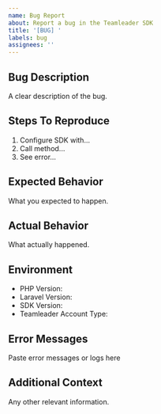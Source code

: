 ```yaml
---
name: Bug Report
about: Report a bug in the Teamleader SDK
title: '[BUG] '
labels: bug
assignees: ''
---
```


## Bug Description
A clear description of the bug.

## Steps To Reproduce
1. Configure SDK with...
2. Call method...
3. See error...

## Expected Behavior
What you expected to happen.

## Actual Behavior
What actually happened.

## Environment
- PHP Version:
- Laravel Version:
- SDK Version:
- Teamleader Account Type:

## Error Messages
Paste error messages or logs here

## Additional Context
Any other relevant information.

